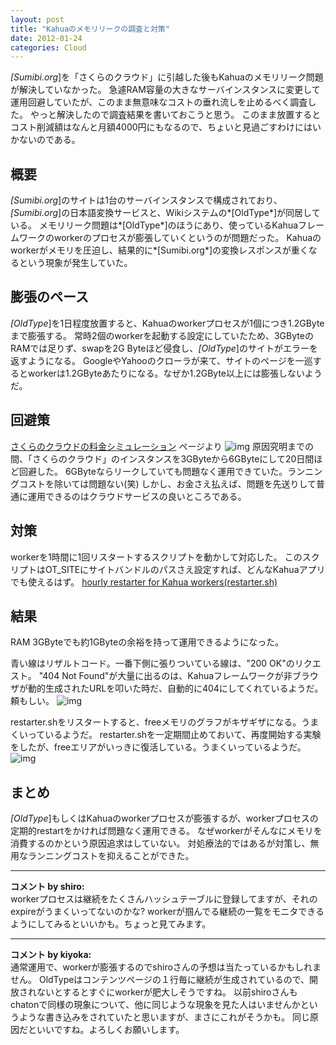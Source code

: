 ```yaml
---
layout: post
title: "Kahuaのメモリリークの調査と対策"
date: 2012-01-24
categories: Cloud
---
```


*[Sumibi.org*]を「さくらのクラウド」に引越した後もKahuaのメモリリーク問題が解決していなかった。
急遽RAM容量の大きなサーバインスタンスに変更して運用回避していたが、このまま無意味なコストの垂れ流しを止めるべく調査した。
やっと解決したので調査結果を書いておこうと思う。
このまま放置するとコスト削減額はなんと月額4000円にもなるので、ちょいと見過ごすわけにはいかないのである。

## 概要
*[Sumibi.org*]のサイトは1台のサーバインスタンスで構成されており、*[Sumibi.org*]の日本語変換サービスと、Wikiシステムの*[OldType*]が同居している。
メモリリーク問題は*[OldType*]のほうにあり、使っているKahuaフレームワークのworkerのプロセスが膨張していくというのが問題だった。
Kahuaのworkerがメモリを圧迫し、結果的に*[Sumibi.org*]の変換レスポンスが重くなるという現象が発生していた。

## 膨張のペース
*[OldType*]を1日程度放置すると、Kahuaのworkerプロセスが1個につき1.2GByteまで膨張する。
常時2個のworkerを起動する設定にしていたため、3GByteのRAMでは足りず、swapを2G Byteほど侵食し、*[OldType*]のサイトがエラーを返すようになる。
GoogleやYahooのクローラが来て、サイトのページを一巡するとworkerは1.2GByteあたりになる。なぜか1.2GByte以上には膨張しないようだ。

## 回避策
 [さくらのクラウドの料金シミュレーション](http://cloud.sakura.ad.jp/payment/simulation.php) ページより
 ![img](http://pix.am/HhG0.png)
原因究明までの間、「さくらのクラウド」のインスタンスを3GByteから6GByteにして20日間ほど回避した。
6GByteならリークしていても問題なく運用できていた。ランニングコストを除いては問題ない(笑)
しかし、お金さえ払えば、問題を先送りして普通に運用できるのはクラウドサービスの良いところである。

## 対策
workerを1時間に1回リスタートするスクリプトを動かして対応した。
このスクリプトはOT_SITEにサイトバンドルのパスさえ設定すれば、どんなKahuaアプリでも使えるはず。
 [hourly restarter for Kahua workers(restarter.sh)](http://gist.github.com/1669942)

## 結果
RAM 3GByteでも約1GByteの余裕を持って運用できるようになった。

青い線はリザルトコード。一番下側に張りついている線は、"200 OK"のリクエスト。
"404 Not Found"が大量に出るのは、Kahuaフレームワークが非ブラウザが動的生成されたURLを叩いた時だ、自動的に404にしてくれているようだ。頼もしい。
 ![img](http://pix.am/GCG6.png)

restarter.shをリスタートすると、freeメモリのグラフがキザギザになる。うまくいっているようだ。
restarter.shを一定期間止めておいて、再度開始する実験をしたが、freeエリアがいっきに復活している。うまくいっているようだ。
 ![img](http://pix.am/kWkz.png)

## まとめ
*[OldType*]もしくはKahuaのworkerプロセスが膨張するが、workerプロセスの定期的restartをかければ問題なく運用できる。
なぜworkerがそんなにメモリを消費するのかという原因追求はしていない。
対処療法的ではあるが対策し、無用なランニングコストを抑えることができた。



---

**コメント by shiro:**  
workerプロセスは継続をたくさんハッシュテーブルに登録してますが、それのexpireがうまくいってないのかな?
workerが掴んでる継続の一覧をモニタできるようにしてみるといいかも。ちょっと見てみます。


---

**コメント by kiyoka:**  
通常運用で、workerが膨張するのでshiroさんの予想は当たっているかもしれません。
OldTypeはコンテンツページの１行毎に継続が生成されているので、開放されないとするとすぐにworkerが肥大しそうですね。
以前shiroさんもchatonで同様の現象について、他に同じような現象を見た人はいませんかというような書き込みをされていたと思いますが、まさにこれがそうかも。
同じ原因だといいですね。よろしくお願いします。
